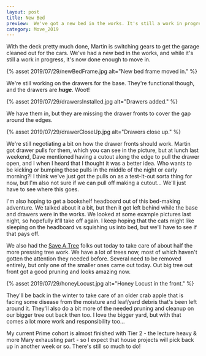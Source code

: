 ```yaml
---
layout: post
title: New Bed 
preview:  We've got a new bed in the works. It's still a work in progress, but done enough to move into the bedroom. 
category: Move_2019
---
```


With the deck pretty much done, Martin is switching gears to get the garage cleaned out for the cars. We've had a new bed in the works, and while it's still a work in progress, it's now done enough to move in. 

{% asset 2019/07/29/newBedFrame.jpg alt="New bed frame moved in." %}

We're still working on the drawers for the base. They're functional though, and the drawers are __*huge*__. Woot!  

{% asset 2019/07/29/drawersInstalled.jpg alt="Drawers added." %}

We have them in, but they are missing the drawer fronts to cover the gap around the edges. 

{% asset 2019/07/29/drawerCloseUp.jpg alt="Drawers close up." %}

We're still negotiating a bit on how the drawer fronts should work. Martin got drawer pulls for them, which you can see in the picture, but at lunch last weekend, Dave mentioned having a cutout along the edge to pull the drawer open, and I when I heard that I thought it was a better idea. Who wants to be kicking or bumping those pulls in the middle of the night or early morning?! I think we've just got the pulls on as a test-it-out sorta thing for now, but I'm also not sure if we can pull off making a cutout... We'll just have to see where this goes.  

I'm also hoping to get a bookshelf headboard out of this bed-making adventure. We talked about it a bit, but then it got left behind while the base and drawers were in the works. We looked at some example pictures last night, so hopefully it'll take off again. I keep hoping that the cats might like sleeping on the headboard vs squishing us into bed, but we'll have to see if that pays off. 

We also had the [Save A Tree](https://www.savatree.com/tree-service-lawn-care-minnesota) folks out today to take care of about half the more pressing tree work. We have a lot of trees now, most of which haven't gotten the attention they needed before. Several need to be removed entirely, but only one of the smaller ones came out today. Out big tree out front got a good pruning and looks amazing now. 

{% asset 2019/07/29/honeyLocust.jpg alt="Honey Locust in the front." %}

They'll be back in the winter to take care of an older crab apple that is facing some disease from the moisture and leaf/yard debris that's been left around it. They'll also do a bit more of the needed pruning and cleanup on our bigger tree out back then too. I love the bigger yard, but with that comes a lot more work and responsibility too...

My current Prime cohort is almost finished with Tier 2 - the lecture heavy & more Mary exhausting part - so I expect that house projects will pick back up in another week or so. There's still so much to do! 
